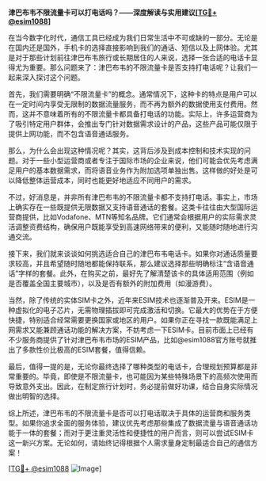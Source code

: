 **津巴布韦不限流量卡可以打电话吗？——深度解读与实用建议[[TG💪+ @esim1088](https://t.me/s/esim1088)]**

在当今数字化时代，通信工具已经成为我们日常生活中不可或缺的一部分。无论是在国内还是国外，手机卡的选择直接影响到我们的通话、短信以及上网体验。尤其是对于那些计划前往津巴布韦旅行或长期居住的人来说，选择一张合适的电话卡显得尤为重要。那么问题来了：津巴布韦的不限流量卡是否支持打电话呢？让我们一起来深入探讨这个问题。

首先，我们需要明确“不限流量卡”的概念。通常情况下，这种卡的特点是用户可以在一定时间内享受无限制的数据流量服务，而不再为额外的数据使用支付费用。然而，这并不意味着所有的不限流量卡都具备打电话的功能。实际上，许多运营商为了吸引特定用户群体，会推出专门针对数据需求设计的产品，这些产品可能仅限于提供上网功能，而不包含语音通话服务。

那么，为什么会出现这种情况呢？其实，这背后涉及到成本控制和技术实现的问题。对于一些小型运营商或者专注于国际市场的企业来说，他们可能会优先考虑满足用户的基本数据需求，而将语音业务作为附加选项单独出售。这样做的好处是可以降低整体运营成本，同时也能更好地适应不同用户的需求。

不过，好消息是，并非所有津巴布韦的不限流量卡都不支持打电话。事实上，市场上确实存在一些既提供无限数据又支持语音通话的套餐。这类卡往往由大型国际运营商提供，比如Vodafone、MTN等知名品牌。它们通常会根据用户的实际需求灵活调整资费结构，确保用户既能享受到高速网络带来的便利，又能随时随地进行沟通交流。

接下来，我们就来谈谈如何挑选适合自己的津巴布韦电话卡。如果你对通话质量要求较高，并且希望随时随地都能保持联系，那么建议选择那些明确标注“含语音通话”字样的套餐。此外，在购买之前，最好先了解清楚该卡的具体适用范围（例如是否覆盖全国主要城市），以及是否有额外的附加费用（如漫游费）。

当然，除了传统的实体SIM卡之外，近年来ESIM技术也逐渐普及开来。ESIM是一种虚拟化的电子芯片，无需物理插拔即可完成激活和切换。它最大的优势在于方便快捷，特别适合经常需要更换国家或地区的用户。如果你正在寻找一款既能满足上网需求又能兼顾通话功能的解决方案，不妨考虑一下ESIM卡。目前市面上已经有不少服务商提供了针对津巴布韦市场的ESIM产品，比如@esim1088官方账号就推出了多款性价比极高的ESIM套餐，值得信赖。

最后，值得一提的是，无论你最终选择了哪种类型的电话卡，合理规划预算都是非常重要的。毕竟，即使是不限流量卡，也可能因为某些特殊场景下的高频次使用而导致意外支出。因此，在制定旅行计划时，务必提前做好功课，结合自身实际情况做出明智的选择。

综上所述，津巴布韦的不限流量卡是否可以打电话取决于具体的运营商和服务类型。如果你追求全面的服务体验，建议优先考虑那些集成了数据流量与语音通话功能于一体的套餐；而对于更注重灵活性和便捷性的用户而言，则可以尝试ESIM卡这一新兴方案。无论如何，请始终记得根据个人需求量身定制最适合自己的通信方案！

[[TG💪+ @esim1088](https://t.me/s/esim1088) ![Image](https://i.postimg.cc/4NQfJmqS/Snipaste-2025-05-13-00-14-12.png)]